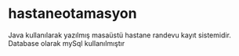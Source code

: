 # hastaneotamasyon
Java kullanılarak yazılmış masaüstü hastane randevu kayıt sistemidir. Database olarak mySql kullanılmıştır 
